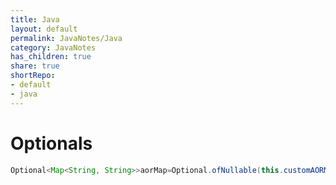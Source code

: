 ```yaml
---  
title: Java  
layout: default  
permalink: JavaNotes/Java  
category: JavaNotes  
has_children: true  
share: true    
shortRepo:   
- default    
- java    
---  
```

  
# Optionals  
  
```java  
Optional<Map<String, String>>aorMap=Optional.ofNullable(this.customAORMap);  
```  
